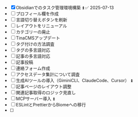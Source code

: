 - [x] Obsidianでのタスク管理環境構築 ⏫ ✅ 2025-07-13
- [ ] プロフィール欄を作成
- [ ] 言語切り替えボタンを刷新
- [ ] レイアウトをリニューアル
- [ ] カテゴリーの廃止
- [ ] TinaCMSアップデート
- [ ] タグ付けの方法調査
- [ ] タグの多言語対応
- [ ] 記事の多言語対応
- [ ] 記事投稿
- [ ] 連絡フォーム作成
- [ ] アクセスデータ集計について調査
- [ ] 生成AIツールの導入（GiminiCLI、ClaudeCode、Cursor） ⏫
- [ ] 記事ページのレイアウト調整
- [ ] 関連記事取得のロジック見直し
- [ ] MCPサーバー導入 ⏫
-[ ] ESLintとPrettierからBiomeへの移行
- [ ] 